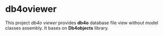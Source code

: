 # db4oviewer
This project *db4o viewer* provides **db4o** database file view without model classes assembly. It bases on **Db4objects** library.
